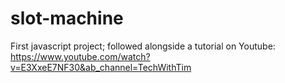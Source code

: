 # slot-machine

First javascript project; followed alongside a tutorial on Youtube: https://www.youtube.com/watch?v=E3XxeE7NF30&ab_channel=TechWithTim
